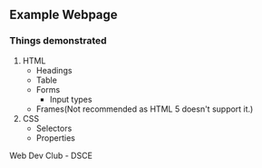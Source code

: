 ## Example Webpage

### Things demonstrated
1. HTML
    * Headings
    * Table
    * Forms
      * Input types
    * Frames(Not recommended as HTML 5 doesn't support it.)
2. CSS
    * Selectors
    * Properties

Web Dev Club - DSCE
